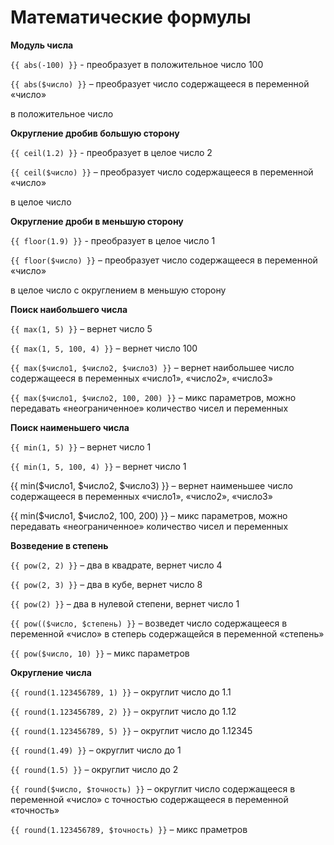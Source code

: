 # Математические формулы

**Модуль числа**&#x20;

`{{ abs(-100) }}` - преобразует в положительное число 100

`{{ abs($число) }}` – преобразует число содержащееся в переменной «число»&#x20;

&#x20;в положительное число

**Округление дробив большую сторону**

`{{ ceil(1.2) }}` - преобразует в целое число 2

`{{ ceil($число) }}` – преобразует число содержащееся в переменной «число»&#x20;

в целое число

**Округление дроби в меньшую сторону**

`{{ floor(1.9) }}` - преобразует в целое число 1

`{{ floor($число) }}` – преобразует число содержащееся в переменной «число»&#x20;

в целое число c округлением в меньшую сторону

**Поиск наибольшего числа**&#x20;

`{{ max(1, 5) }}` – вернет число 5

`{{ max(1, 5, 100, 4) }}` – вернет число 100

`{{ max($число1, $число2, $число3) }}` – вернет наибольшее число содержащееся в переменных «число1», «число2», «число3»&#x20;

`{{ max($число1, $число2, 100, 200) }}` – микс параметров, можно передавать «неограниченное» количество чисел и переменных

**Поиск наименьшего числа**&#x20;

`{{ min(1, 5) }}` – вернет число 1

`{{ min(1, 5, 100, 4) }}` – вернет число 1

\{{ min($число1, $число2, $число3) \}} – вернет наименьшее число содержащееся в переменных «число1», «число2», «число3»&#x20;

\{{ min($число1, $число2, 100, 200) \}} – микс параметров, можно передавать «неограниченное» количество чисел и переменных

**Возведение в степень**

`{{ pow(2, 2) }}` – два в квадрате, вернет число 4

`{{ pow(2, 3) }}` – два в кубе, вернет число 8

`{{ pow(2) }}` – два в нулевой степени, вернет число 1

`{{ pow(($число, $степень) }}` – возведет число содержащееся в переменной «число» в степерь содержащейся в переменной «степень»

`{{ pow($число, 10) }}` – микс параметров

**Округление числа**

`{{ round(1.123456789, 1) }}` – округлит число до 1.1

`{{ round(1.123456789, 2) }}` – округлит число до 1.12

`{{ round(1.123456789, 5) }}` – округлит число до 1.12345

`{{ round(1.49) }}` – округлит число до 1

`{{ round(1.5) }}` – округлит число до 2

`{{ round($число, $точность) }}` – округлит число содержащееся в переменной «число» с точностью содержащееся в переменной «точность»

`{{ round(1.123456789, $точность) }}` – микс праметров

